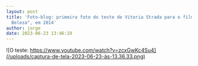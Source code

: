 ```yaml
---
layout: post
title: 'Foto-blog: primeira foto do teste de Vitoria Strada para o filme "Real
  Beleza", em 2014'
author: jorge
date: 2023-06-23 13:46:19
---
```

![O teste: https://www.youtube.com/watch?v=zcxGwKc4Su4](/uploads/captura-de-tela-2023-06-23-às-13.36.33.png)